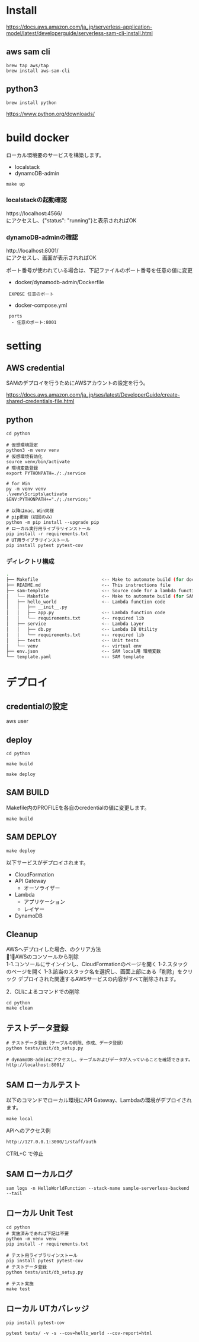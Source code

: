 # Install
https://docs.aws.amazon.com/ja_jp/serverless-application-model/latest/developerguide/serverless-sam-cli-install.html

## aws sam cli
``` shell
brew tap aws/tap
brew install aws-sam-cli
```

## python3
```
brew install python
```

https://www.python.org/downloads/

 
 


# build docker
ローカル環境要のサービスを構築します。
* localstack
* dynamoDB-admin
```
make up
```

### localstackの起動確認  
https://localhost:4566/  
にアクセスし、{"status": "running"}と表示されればOK

### dynamoDB-adminの確認  
http://localhost:8001/  
にアクセスし、画面が表示されればOK  


ポート番号が使われている場合は、下記ファイルのポート番号を任意の値に変更

* docker/dynamodb-admin/Dockerfile
```
 EXPOSE 任意のポート
```
* docker-compose.yml
```
 ports
  - 任意のポート:8001
```


# setting

## AWS credential
SAMのデプロイを行うためにAWSアカウントの設定を行う。

https://docs.aws.amazon.com/ja_jp/ses/latest/DeveloperGuide/create-shared-credentials-file.html



## python
``` shell
cd python

# 仮想環境設定
python3 -m venv venv
# 仮想環境有効化
source venv/bin/activate
# 環境変数登録
export PYTHONPATH=./:./service

# for Win
py -m venv venv
.\venv\Scripts\activate
$ENV:PYTHONPATH+="./;./service;"

# 以降はmac、Win同様
# pip更新（初回のみ）
python -m pip install --upgrade pip
# ローカル実行用ライブラリインストール
pip install -r requirements.txt
# UT用ライブラリインストール
pip install pytest pytest-cov

```

### ディレクトリ構成
```bash
.
├── Makefile                        <-- Make to automate build (for docker)
├── README.md                       <-- This instructions file
├── sam-template                    <-- Source code for a lambda function python
│   └── Makefile                    <-- Make to automate build (for SAM)
│   ├── hello_world                 <-- Lambda function code
│   │   ├── __init__.py
│   │   ├── app.py                  <-- Lambda function code
│   │   └── requirements.txt        <-- required lib
│   ├── service                     <-- Lambda Layer
│   │   ├── db.py                   <-- Lambda DB Utility
│   │   └── requirements.txt        <-- required lib
│   ├── tests                       <-- Unit tests
│   └── venv                        <-- virtual env
├── env.json                        <-- SAM local用 環境変数
└── template.yaml                   <-- SAM template
```


# デプロイ
## credentialの設定
aws user  


## deploy
``` shell
cd python

make build

make deploy

```

## SAM BUILD
Makefile内のPROFILEを各自のcredentialの値に変更します。  

```
make build
```

## SAM DEPLOY
```
make deploy
```

以下サービスがデプロイされます。
* CloudFormation
* API Gateway
  * オーソライザー
* Lambda
  * アプリケーション
  * レイヤー
* DynamoDB

## Cleanup
AWSへデプロイした場合、のクリア方法  
1．AWSのコンソールから削除  
1-1.コンソールにサインインし、CloudFormationのページを開く
1-2.スタックのページを開く
1-3.該当のスタック名を選択し、画面上部にある「削除」をクリック
  デプロイされた関連するAWSサービスの内容がすべて削除されます。

2．CLIによるコマンドでの削除  

```
cd python
make clean
```


## テストデータ登録
``` shell
# テストデータ登録（テーブルの削除、作成、データ登録）
python tests/unit/db_setup.py 

# dynamoDB-adminにアクセスし、テーブルおよびデータが入っていることを確認できます。  
http://localhost:8001/
```



## SAM ローカルテスト
以下のコマンドでローカル環境にAPI Gateway、Lambdaの環境がデプロイされます。
```
make local
```

APIへのアクセス例
```
http://127.0.0.1:3000/1/staff/auth
```

CTRL+C で停止


## SAM ローカルログ
```
sam logs -n HelloWorldFunction --stack-name sample-serverless-backend --tail
```


## ローカル Unit Test
``` shell
cd python
# 実施済みであれば下記は不要
python -m venv venv
pip install -r requirements.txt

# テスト用ライブラリインストール
pip install pytest pytest-cov
# テストデータ登録
python tests/unit/db_setup.py 

# テスト実施
make test
```

## ローカル UTカバレッジ
```
pip install pytest-cov

pytest tests/ -v -s --cov=hello_world --cov-report=html
```
